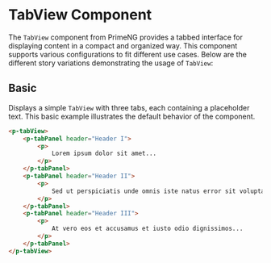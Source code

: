 # TabView Component

The `TabView` component from PrimeNG provides a tabbed interface for displaying content in a compact and organized way. This component supports various configurations to fit different use cases. Below are the different story variations demonstrating the usage of `TabView`:

## Basic

Displays a simple `TabView` with three tabs, each containing a placeholder text. This basic example illustrates the default behavior of the component.

```html
<p-tabView>
    <p-tabPanel header="Header I">
        <p>
            Lorem ipsum dolor sit amet...
        </p>
    </p-tabPanel>
    <p-tabPanel header="Header II">
        <p>
            Sed ut perspiciatis unde omnis iste natus error sit voluptatem accusantium...
        </p>
    </p-tabPanel>
    <p-tabPanel header="Header III">
        <p>
            At vero eos et accusamus et iusto odio dignissimos...
        </p>
    </p-tabPanel>
</p-tabView>
```
